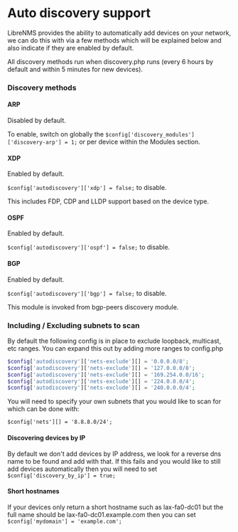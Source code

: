 # Auto discovery support

LibreNMS provides the ability to automatically add devices on your network, we can do this with via 
a few methods which will be explained below and also indicate if they are enabled by default.

All discovery methods run when discovery.php runs (every 6 hours by default and within 5 minutes for new devices).

### Discovery methods

#### ARP
Disabled by default.

To enable, switch on globally the `$config['discovery_modules']['discovery-arp'] = 1;` or per device within the Modules section.

#### XDP
Enabled by default.

`$config['autodiscovery']['xdp'] = false;` to disable.

This includes FDP, CDP and LLDP support based on the device type.

#### OSPF
Enabled by default.

`$config['autodiscovery']['ospf'] = false;` to disable.

#### BGP
Enabled by default.

`$config['autodiscovery']['bgp'] = false;` to disable.

This module is invoked from bgp-peers discovery module.

### Including / Excluding subnets to scan

By default the following config is in place to exclude loopback, multicast, etc ranges. You can expand this out by adding more 
ranges to config.php

```php
$config['autodiscovery']['nets-exclude'][] = '0.0.0.0/8';
$config['autodiscovery']['nets-exclude'][] = '127.0.0.0/8';
$config['autodiscovery']['nets-exclude'][] = '169.254.0.0/16';
$config['autodiscovery']['nets-exclude'][] = '224.0.0.0/4';
$config['autodiscovery']['nets-exclude'][] = '240.0.0.0/4';
```

You will need to specify your own subnets that you would like to scan for which can be done with:

`$config['nets'][] = '8.8.8.0/24';`

#### Discovering devices by IP

By default we don't add devices by IP address, we look for a reverse dns name to be found and add with that. If this fails 
and you would like to still add devices automatically then you will need to set `$config['discovery_by_ip'] = true;`

#### Short hostnames

If your devices only return a short hostname such as lax-fa0-dc01 but the full name should be lax-fa0-dc01.example.com then you can 
set `$config['mydomain'] = 'example.com';`
